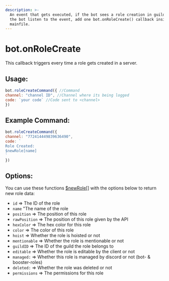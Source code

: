 ```yaml
---
description: >-
  An event that gets executed, if the bot sees a role creation in guilds. To let
  the bot listen to the event, add one bot.onRoleCreate() callback inside your
  mainfile.
---
```


# bot.onRoleCreate

This callback triggers every time a role gets created in a server.

## Usage:

```javascript
bot.roleCreateCommand({ //Command
channel: "channel ID", //Channel where its being logged
code: `your code` //Code sent to <channel>
})
```

## Example Command:

```javascript
bot.roleCreateCommand({ 
channel: "772414449839636490", 
code: `
Role Created:
$newRole[name]
`
})
```

## Options:

You can use these functions [$newRole\[\]](../functions/usdnewrole.md) with the options below to return new role data:

* `id` =&gt; The ID of the role
* `name` "The name of the role
* `position` =&gt; The position of this role
* `rawPosition` =&gt; The position of this role given by the API
* `hexColor` =&gt; The hex color for this role
* `color` =&gt; The color of this role
* `hoist` =&gt; Whether the role is hoisted or not
* `mentionable` =&gt; Whether the role is mentionable or not
* `guildID` =&gt; The ID of the guild the role belongs to
* `editable` =&gt; Whether the role is editable by the client or not
* `managed:` =&gt; Whether this role is managed by discord or not \(bot- & booster-roles\)
* `deleted:` =&gt; Whether the role was deleted or not
* `permissions` =&gt; The permissions for this role

